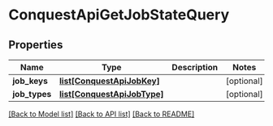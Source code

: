 # ConquestApiGetJobStateQuery

## Properties
Name | Type | Description | Notes
------------ | ------------- | ------------- | -------------
**job_keys** | [**list[ConquestApiJobKey]**](ConquestApiJobKey.md) |  | [optional] 
**job_types** | [**list[ConquestApiJobType]**](ConquestApiJobType.md) |  | [optional] 

[[Back to Model list]](../README.md#documentation-for-models) [[Back to API list]](../README.md#documentation-for-api-endpoints) [[Back to README]](../README.md)


